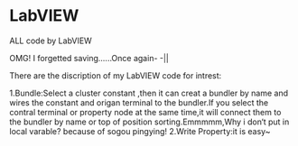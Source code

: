 # LabVIEW
ALL code by LabVIEW 

OMG! I forgetted saving......Once again- -||

There are the discription of my LabVIEW code for intrest:

1.Bundle:Select a cluster constant ,then it can creat a bundler by name and wires the constant and origan terminal to the bundler.If you select the contral terminal or property node at the same time,it will connect them to the bundler by name or top of position sorting.Emmmmm,Why i don‘t put in local varable? because of sogou pingying!
2.Write Property:it is easy~
